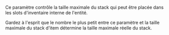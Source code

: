 Ce paramètre contrôle la taille maximale du stack qui peut être placée dans les slots d'inventaire interne de l'entité.

Gardez à l'esprit que le nombre le plus petit entre ce paramètre et la taille maximale du stack d'item
détermine la taille maximale réelle du stack.